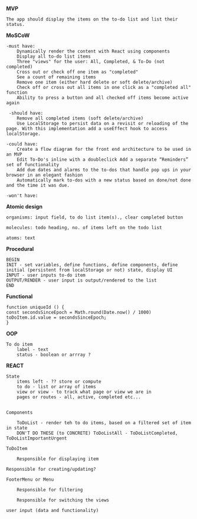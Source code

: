 **MVP**

    The app should display the items on the to-do list and list their status.

**MoSCoW**

    -must have:
        Dynamically render the content with React using components
        Display all to-do list items
        Three "views" for the user: All, Completed, & To-Do (not completed)
        Cross out or check off one item as "completed"
        See a count of remaining items
        Remove one item (either hard delete or soft delete/archive)
        Check off or cross out all items in one click as a "completed all" function
        Ability to press a button and all checked off items become active again

     -should have:
        Remove all completed items (soft delete/archive)
        Use LocalStorage to persist data on a revisit or reloading of the page. With this implementation add a useEffect hook to access localStorage.

    -could have:
        Create a flow diagram for the front end architecture to be used in an MVP
        Edit To-Do's inline with a doubleclick Add a separate “Reminders” set of functionality
        Add due dates and alarms to the to-dos that handle pop ups in your browser in an elegant fashion
        Automatically mark to-dos with a new status based on done/not done and the time it was due.

    -won't have:

**Atomic design**

    organisms: input field, to do list item(s)., clear completed button

    molecules: todo heading, no. of items left on the todo list

    atoms: text

**Procedural**

    BEGIN 
    INIT - set variables, define functions, define components, define initial (persistent from localStorage or not) state, display UI
    INPUT - user inputs to-do item
    OUTPUT/RENDER - user input is output/rendered to the list
    END

**Functional**

    function uniqueId () {
    const secondsSinceEpoch = Math.round(Date.now() / 1000)
    toDoItem.id.value = secondsSinceEpoch;
    }

**OOP**

    To do item 
        label - text
        status - boolean or arrray ?

**REACT**

    State
        items left - ?? store or compute
        to do - list or array of items
        view or view - to track what page or view we are in
        pages or routes - all, active, completed etc... 


    Components

        ToDoList - render teh to do items, based on a filtered set of item in state
        DON'T DO THESE (to CONCRETE) ToDoListAll - ToDoListCompleted, ToDoListImportantUrgent

    ToDoItem

        Responsible for displaying item

    Responsible for creating/updating?

    FooterMenu or Menu

        Responsible for filtering

        Responsible for switching the views

    user input (data and functionality)